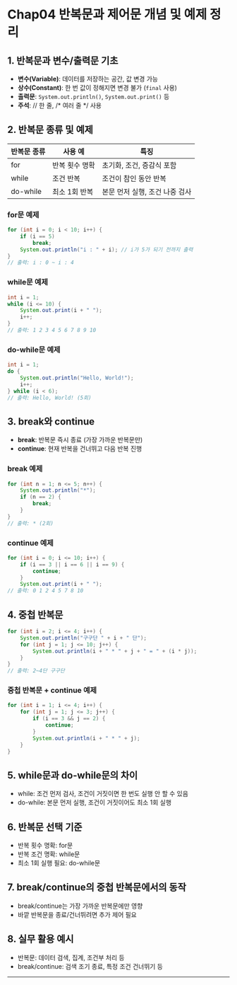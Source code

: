 # Chap04 반복문과 제어문 개념 및 예제 정리

## 1. 반복문과 변수/출력문 기초
- **변수(Variable)**: 데이터를 저장하는 공간, 값 변경 가능
- **상수(Constant)**: 한 번 값이 정해지면 변경 불가 (`final` 사용)
- **출력문**: `System.out.println()`, `System.out.print()` 등
- **주석**: // 한 줄, /* 여러 줄 */ 사용

## 2. 반복문 종류 및 예제
| 반복문 종류 | 사용 예 | 특징 |
|---|---|---|
| for | 반복 횟수 명확 | 초기화, 조건, 증감식 포함 |
| while | 조건 반복 | 조건이 참인 동안 반복 |
| do-while | 최소 1회 반복 | 본문 먼저 실행, 조건 나중 검사 |

### for문 예제
```java
for (int i = 0; i < 10; i++) {
    if (i == 5)
        break;
    System.out.println("i : " + i); // i가 5가 되기 전까지 출력
}
// 출력: i : 0 ~ i : 4
```

### while문 예제
```java
int i = 1;
while (i <= 10) {
    System.out.print(i + " ");
    i++;
}
// 출력: 1 2 3 4 5 6 7 8 9 10
```

### do-while문 예제
```java
int i = 1;
do {
    System.out.println("Hello, World!");
    i++;
} while (i < 6);
// 출력: Hello, World! (5회)
```

## 3. break와 continue
- **break**: 반복문 즉시 종료 (가장 가까운 반복문만)
- **continue**: 현재 반복을 건너뛰고 다음 반복 진행

### break 예제
```java
for (int n = 1; n <= 5; n++) {
    System.out.println("*");
    if (n == 2) {
        break;
    }
}
// 출력: * (2회)
```

### continue 예제
```java
for (int i = 0; i <= 10; i++) {
    if (i == 3 || i == 6 || i == 9) {
        continue;
    }
    System.out.print(i + " ");
// 출력: 0 1 2 4 5 7 8 10
```

## 4. 중첩 반복문
```java
for (int i = 2; i <= 4; i++) {
    System.out.println("구구단 " + i + " 단");
    for (int j = 1; j <= 10; j++) {
        System.out.println(i + " * " + j + " = " + (i * j));
    }
}
// 출력: 2~4단 구구단
```

### 중첩 반복문 + continue 예제
```java
for (int i = 1; i <= 4; i++) {
    for (int j = 1; j <= 3; j++) {
        if (i == 3 && j == 2) {
            continue;
        }
        System.out.println(i + " * " + j);
    }
}
```

## 5. while문과 do-while문의 차이
- while: 조건 먼저 검사, 조건이 거짓이면 한 번도 실행 안 할 수 있음
- do-while: 본문 먼저 실행, 조건이 거짓이어도 최소 1회 실행

## 6. 반복문 선택 기준
- 반복 횟수 명확: for문
- 반복 조건 명확: while문
- 최소 1회 실행 필요: do-while문

## 7. break/continue의 중첩 반복문에서의 동작
- break/continue는 가장 가까운 반복문에만 영향
- 바깥 반복문을 종료/건너뛰려면 추가 제어 필요

## 8. 실무 활용 예시
- 반복문: 데이터 검색, 집계, 조건부 처리 등
- break/continue: 검색 조기 종료, 특정 조건 건너뛰기 등

---